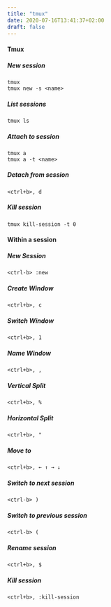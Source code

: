 ```yaml
---
title: "tmux"
date: 2020-07-16T13:41:37+02:00
draft: false
---
```


#### Tmux
##### New session
```
tmux
tmux new -s <name>
```
##### List sessions
```tmux ls```
##### Attach to session
```
tmux a
tmux a -t <name>
```
##### Detach from session
```<ctrl+b>, d```
##### Kill session
```tmux kill-session -t 0```

#### Within a session
##### New Session
```<ctrl-b> :new```
##### Create Window
```<ctrl+b>, c```
##### Switch Window
```<ctrl+b>, 1```
##### Name Window
```<ctrl+b>, ,```
##### Vertical Split
```<ctrl+b>, %```
##### Horizontal Split
```<ctrl+b>, "```
##### Move to
```<ctrl+b>, ← ↑ → ↓```
##### Switch to next session
```<ctrl-b> )```
##### Switch to previous session
```<ctrl-b> (```
##### Rename session
```<ctrl+b>, $```
##### Kill session
```<ctrl+b>, :kill-session```